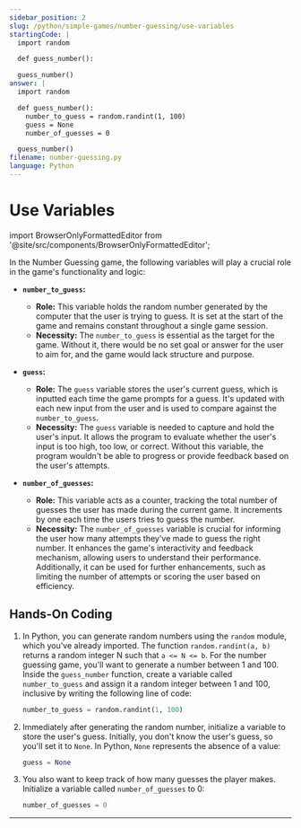 ```yaml
---
sidebar_position: 2
slug: /python/simple-games/number-guessing/use-variables
startingCode: |
  import random

  def guess_number():

  guess_number()
answer: |
  import random

  def guess_number():
    number_to_guess = random.randint(1, 100)
    guess = None
    number_of_guesses = 0

  guess_number()
filename: number-guessing.py
language: Python
---
```


# Use Variables

import BrowserOnlyFormattedEditor from '@site/src/components/BrowserOnlyFormattedEditor';

In the Number Guessing game, the following variables will play a crucial role in the game's functionality and logic:

- **`number_to_guess`:**
  - **Role:** This variable holds the random number generated by the computer that the user is trying to guess. It is set at the start of the game and remains constant throughout a single game session.
  - **Necessity:** The `number_to_guess` is essential as the target for the game. Without it, there would be no set goal or answer for the user to aim for, and the game would lack structure and purpose.

- **`guess`:**
  - **Role:** The `guess` variable stores the user's current guess, which is inputted each time the game prompts for a guess. It's updated with each new input from the user and is used to compare against the `number_to_guess`.
  - **Necessity:** The `guess` variable is needed to capture and hold the user's input. It allows the program to evaluate whether the user's input is too high, too low, or correct. Without this variable, the program wouldn't be able to progress or provide feedback based on the user's attempts.

- **`number_of_guesses`:**
  - **Role:** This variable acts as a counter, tracking the total number of guesses the user has made during the current game. It increments by one each time the users tries to guess the number.
  - **Necessity:** The `number_of_guesses` variable is crucial for informing the user how many attempts they've made to guess the right number. It enhances the game's interactivity and feedback mechanism, allowing users to understand their performance. Additionally, it can be used for further enhancements, such as limiting the number of attempts or scoring the user based on efficiency.

## Hands-On Coding


1. In Python, you can generate random numbers using the `random` module, which you've already imported. The function `random.randint(a, b)` returns a random integer N such that `a <= N <= b`. For the number guessing game, you'll want to generate a number between 1 and 100. Inside the `guess_number` function, create a variable called `number_to_guess` and assign it a random integer between 1 and 100, inclusive by writing the following line of code:
    ```python
    number_to_guess = random.randint(1, 100)
    ```
2. Immediately after generating the random number, initialize a variable to store the user's guess. Initially, you don't know the user's guess, so you'll set it to `None`. In Python, `None` represents the absence of a value:
    ```python
    guess = None
    ```
3. You also want to keep track of how many guesses the player makes. Initialize a variable called `number_of_guesses` to 0:
    ```python
    number_of_guesses = 0
    ```
---

<BrowserOnlyFormattedEditor frontMatter={frontMatter}> </BrowserOnlyFormattedEditor>